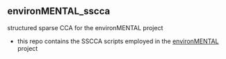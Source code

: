 ## environMENTAL_sscca
structured sparse CCA for the environMENTAL project

- this repo contains the SSCCA scripts employed in the [environMENTAL](https://www.environmental-project.org/) project
